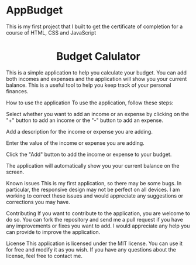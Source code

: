 # AppBudget
This is my first project that I built to get the certificate of completion for a course of HTML, CSS and JavaScript

<h1 align="center"> Budget Calulator </h1>
This is a simple application to help you calculate your budget. You can add both incomes and expenses and the application will show you your current balance. This is a useful tool to help you keep track of your personal finances.

How to use the application
To use the application, follow these steps:

Select whether you want to add an income or an expense by clicking on the "+" button to add an income or the "-" button to add an expense.

Add a description for the income or expense you are adding.

Enter the value of the income or expense you are adding.

Click the "Add" button to add the income or expense to your budget.

The application will automatically show you your current balance on the screen.

Known issues
This is my first application, so there may be some bugs. In particular, the responsive design may not be perfect on all devices. I am working to correct these issues and would appreciate any suggestions or corrections you may have.

Contributing
If you want to contribute to the application, you are welcome to do so. You can fork the repository and send me a pull request if you have any improvements or fixes you want to add. I would appreciate any help you can provide to improve the application.

License
This application is licensed under the MIT license. You can use it for free and modify it as you wish. If you have any questions about the license, feel free to contact me.
